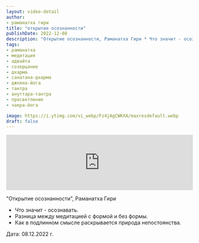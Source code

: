 ```yaml
---
layout: video-detail
author:
- раманатха гири
title: "открытие осознанности"
publishDate: 2022-12-08
description: "Открытие осознанности, Раманатха Гири * Что значит - осознавать. * Разница между медитацией с формой и без формы. * Как в подлинном смысле раскрывается природа непостоянства.   Дата  08.12.2022 г."
tags: 
- раманатха
- медитация
- адвайта
- созерцание
- дхарма
- санатана-дхарма
- джняна-йога
- тантра
- ануттара-тантра
- просветление
- чакра-йога

image: https://i.ytimg.com/vi_webp/Fz4jAgCWKXA/maxresdefault.webp
draft: false
---
```


<iframe width="100%" src="https://www.youtube.com/embed/Fz4jAgCWKXA" frameborder="0" allowfullscreen=""></iframe> 

 "Открытие осознанности", Раманатха Гири

* Что значит - осознавать.
* Разница между медитацией с формой и без формы.
* Как в подлинном смысле раскрывается природа непостоянства.

  
 Дата: 08.12.2022 г.

  

 